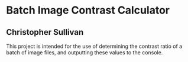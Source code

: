 # Batch Image Contrast Calculator
## Christopher Sullivan

This project is intended for the use of determining the contrast ratio of a batch 
of image files, and outputting these values to the console. 
